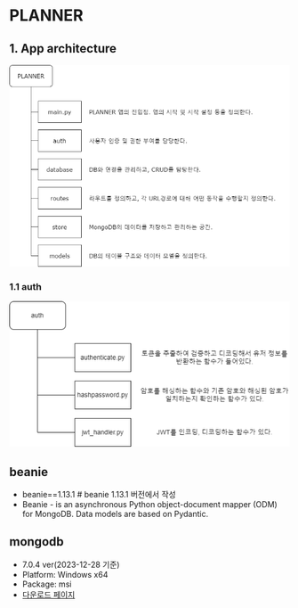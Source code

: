 # PLANNER

## 1. App architecture

![architecture](drawio/planner_app.drawio.png)

### 1.1 auth

![auth](drawio\auth.drawio.png)

## beanie
- beanie==1.13.1  # beanie 1.13.1 버전에서 작성
- Beanie - is an asynchronous Python object-document mapper (ODM) for MongoDB. Data models are based on Pydantic.

## mongodb
- 7.0.4 ver(2023-12-28 기준)
- Platform: Windows x64
- Package: msi
- [다운로드 페이지](https://www.mongodb.com/try/download/community)

